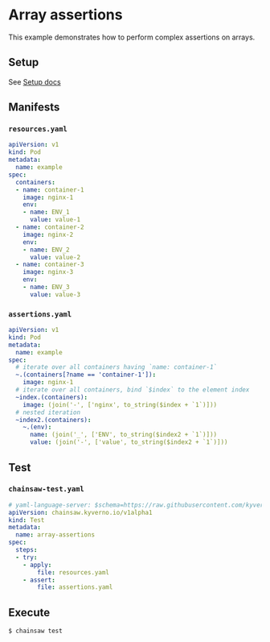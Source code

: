 # Array assertions

This example demonstrates how to perform complex assertions on arrays.

## Setup

See [Setup docs](./index.md#setup)

## Manifests

### `resources.yaml`

```yaml
apiVersion: v1
kind: Pod
metadata:
  name: example
spec:
  containers:
  - name: container-1
    image: nginx-1
    env:
    - name: ENV_1
      value: value-1
  - name: container-2
    image: nginx-2
    env:
    - name: ENV_2
      value: value-2
  - name: container-3
    image: nginx-3
    env:
    - name: ENV_3
      value: value-3
```

### `assertions.yaml`

```yaml
apiVersion: v1
kind: Pod
metadata:
  name: example
spec:
  # iterate over all containers having `name: container-1`
  ~.(containers[?name == 'container-1']):
    image: nginx-1
  # iterate over all containers, bind `$index` to the element index
  ~index.(containers):
    image: (join('-', ['nginx', to_string($index + `1`)]))
  # nested iteration
  ~index2.(containers):
    ~.(env):
      name: (join('_', ['ENV', to_string($index2 + `1`)]))
      value: (join('-', ['value', to_string($index2 + `1`)]))
```

## Test

### `chainsaw-test.yaml`

```yaml
# yaml-language-server: $schema=https://raw.githubusercontent.com/kyverno/chainsaw/main/.schemas/json/test-chainsaw-v1alpha1.json
apiVersion: chainsaw.kyverno.io/v1alpha1
kind: Test
metadata:
  name: array-assertions
spec:
  steps:
  - try:
    - apply:
        file: resources.yaml
    - assert:
        file: assertions.yaml
```

## Execute

```bash
$ chainsaw test
```
